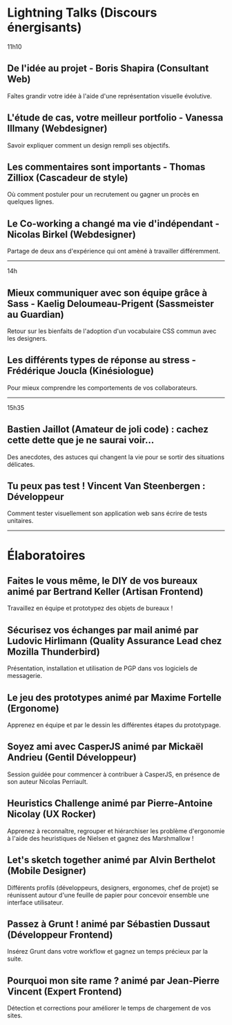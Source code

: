 # Lightning Talks (Discours énergisants)

11h10

## De l'idée au projet - Boris Shapira (Consultant Web)

Faîtes grandir votre idée à l'aide d'une représentation visuelle évolutive.

## L'étude de cas, votre meilleur portfolio - Vanessa Illmany (Webdesigner)

Savoir expliquer comment un design rempli ses objectifs.

## Les commentaires sont importants - Thomas Zilliox (Cascadeur de style)

Où comment postuler pour un recrutement ou gagner un procès en quelques lignes.

## Le Co-working a changé ma vie d'indépendant - Nicolas Birkel (Webdesigner)

Partage de deux ans d'expérience qui ont amèné à travailler différemment.

-----

14h

## Mieux communiquer avec son équipe grâce à Sass - Kaelig Deloumeau-Prigent (Sassmeister au Guardian)

Retour sur les bienfaits de l'adoption d'un vocabulaire CSS commun avec les designers.

## Les différents types de réponse au stress -  Frédérique Joucla (Kinésiologue)

Pour mieux comprendre les comportements de vos collaborateurs.

---

15h35

## Bastien Jaillot (Amateur de joli code) : cachez cette dette que je ne saurai voir...

Des anecdotes, des astuces qui changent la vie pour se sortir des situations délicates.

## Tu peux pas test ! Vincent Van Steenbergen : Développeur

Comment tester visuellement son application web sans écrire de tests unitaires.

------

# Élaboratoires

## Faites le vous même, le DIY de vos bureaux animé par Bertrand Keller (Artisan Frontend)

Travaillez en équipe et prototypez des objets de bureaux !

## Sécurisez vos échanges par mail animé par Ludovic Hirlimann (Quality Assurance Lead chez Mozilla Thunderbird)

Présentation, installation et utilisation de PGP dans vos logiciels de messagerie.

## Le jeu des prototypes animé par Maxime Fortelle (Ergonome)

Apprenez en équipe et par le dessin les différentes étapes du prototypage.

## Soyez ami avec CasperJS animé par Mickaël Andrieu (Gentil Développeur)

Session guidée pour commencer à contribuer à CasperJS, en présence de son auteur Nicolas Perriault.

## Heuristics Challenge animé par Pierre-Antoine Nicolay (UX Rocker)

Apprenez à reconnaître, regrouper et hiérarchiser les problème d'ergonomie à l'aide des heuristiques de Nielsen et gagnez des Marshmallow !

## Let's sketch together animé par Alvin Berthelot (Mobile Designer)

Différents profils (développeurs, designers, ergonomes, chef de projet) se réunissent autour d'une feuille de papier pour concevoir ensemble une interface utilisateur.

## Passez à Grunt ! animé par Sébastien Dussaut (Développeur Frontend)

Insérez Grunt dans votre workflow et gagnez un temps précieux par la suite.

## Pourquoi mon site rame ? animé par Jean-Pierre Vincent (Expert Frontend)

Détection et corrections pour améliorer le temps de chargement de vos sites.
